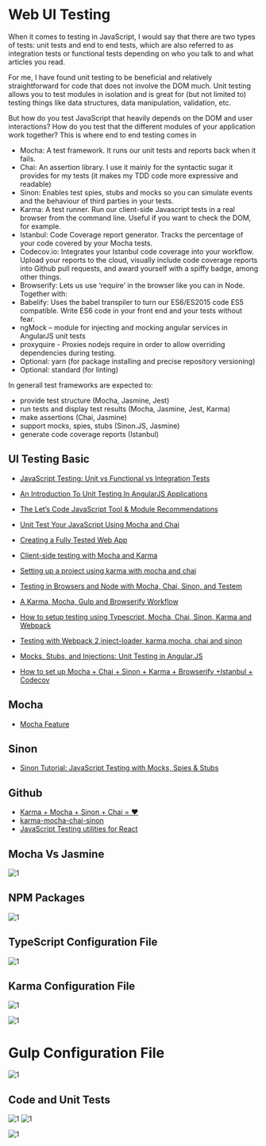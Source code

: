 # Web UI Testing

When it comes to testing in JavaScript, I would say that there are two types of tests: unit tests and end to end tests, which are also referred to as integration tests or functional tests depending on who you talk to and what articles you read.

For me, I have found unit testing to be beneficial and relatively straightforward for code that does not involve the DOM much. Unit testing allows you to test modules in isolation and is great for (but not limited to) testing things like data structures, data manipulation, validation, etc. 

But how do you test JavaScript that heavily depends on the DOM and user interactions? How do you test that the different modules of your application work together? This is where end to end testing comes in


* Mocha: A test framework. It runs our unit tests and reports back when it fails.
* Chai: An assertion library. I use it mainly for the syntactic sugar it provides for my tests (it makes my TDD code more expressive and readable)
* Sinon: Enables test spies, stubs and mocks so you can simulate events and the behaviour of third parties in your tests.
* Karma: A test runner. Run our client-side Javascript tests in a real browser from the command line. Useful if you want to check the DOM, for example.
* Istanbul: Code Coverage report generator. Tracks the percentage of your code covered by your Mocha tests.
* Codecov.io: Integrates your Istanbul code coverage into your workflow. Upload your reports to the cloud, visually include code coverage reports into Github pull requests, and award yourself with a spiffy badge, among other things.
* Browserify: Lets us use ‘require’ in the browser like you can in Node. Together with:
* Babelify: Uses the babel transpiler to turn our ES6/ES2015 code ES5 compatible. Write ES6 code in your front end and your tests without fear.
* ngMock – module for injecting and mocking angular services in AngularJS unit tests 
* proxyquire - Proxies nodejs require in order to allow overriding dependencies during testing.
* Optional: yarn (for package installing and precise repository versioning)
* Optional: standard (for linting)

In generall test frameworks are expected to:
* provide test structure (Mocha, Jasmine, Jest)
* run tests and display test results (Mocha, Jasmine, Jest, Karma)
* make assertions (Chai, Jasmine)
* support mocks, spies, stubs (Sinon.JS, Jasmine)
* generate code coverage reports (Istanbul)

## UI Testing Basic
* [JavaScript Testing: Unit vs Functional vs Integration Tests](https://www.sitepoint.com/javascript-testing-unit-functional-integration/)
* [An Introduction To Unit Testing In AngularJS Applications](https://www.smashingmagazine.com/2014/10/introduction-to-unit-testing-in-angularjs/)
* [The Let’s Code JavaScript Tool & Module Recommendations](http://www.letscodejavascript.com/v3/blog/2014/03/dependency_recommendations)


* [Unit Test Your JavaScript Using Mocha and Chai](https://www.sitepoint.com/unit-test-javascript-mocha-chai/)
* [Creating a Fully Tested Web App](http://www.overfitted.com/blog/?p=338)
* [Client-side testing with Mocha and Karma](https://sean.is/writing/client-side-testing-with-mocha-and-karma/)
* [Setting up a project using karma with mocha and chai](http://attackofzach.com/setting-up-a-project-using-karma-with-mocha-and-chai/)
* [Testing in Browsers and Node with Mocha, Chai, Sinon, and Testem](http://knpw.rs/blog/testing-in-browsers-and-node)
* [A Karma, Mocha, Gulp and Browserify Workflow](http://www.roblayton.com/2015/03/a-karma-mocha-gulp-and-browserify.html)
* [How to setup testing using Typescript, Mocha, Chai, Sinon, Karma and Webpack](https://templecoding.com/blog/2016/02/02/how-to-setup-testing-using-typescript-mocha-chai-sinon-karma-and-webpack/)
* [Testing with Webpack 2,inject-loader, karma,mocha, chai and sinon](https://cafedev.org/article/2016/12/testing-with-wepack-2-inject-loader-karma-mocha-chai-and-sinon/)
* [Mocks, Stubs, and Injections: Unit Testing in Angular.JS](https://www.martin-brennan.com/mocks-stubs-and-injections-unit-testing-in-angular-js/)
* [How to set up Mocha + Chai + Sinon + Karma + Browserify +Istanbul + Codecov](https://jaredtong.com/2016/01/08/how-to-set-up-mocha-chai-sinon-karma-browserify-istanbul-codecov/)



## Mocha 
* [Mocha Feature](http://ricostacruz.com/mocha/)

## Sinon 
* [Sinon Tutorial: JavaScript Testing with Mocks, Spies & Stubs](https://www.sitepoint.com/sinon-tutorial-javascript-testing-mocks-spies-stubs/)


## Github
* [Karma + Mocha + Sinon + Chai = ❤](https://github.com/kmees/karma-sinon-chai)
* [karma-mocha-chai-sinon](https://www.npmjs.com/package/karma-mocha-chai-sinon)
* [JavaScript Testing utilities for React](https://github.com/airbnb/enzyme)


## Mocha Vs Jasmine
![1](https://image.slidesharecdn.com/unit-testing-140920200733-phpapp02/95/unit-testing-front-end-javascript-7-638.jpg)

## NPM Packages
![1](https://msdnshared.blob.core.windows.net/media/2016/12/image_thumb251.png)

## TypeScript Configuration File
![1](https://msdnshared.blob.core.windows.net/media/2016/12/image_thumb252.png)

## Karma Configuration File
![1](https://msdnshared.blob.core.windows.net/media/2016/12/image_thumb253.png)


![1](https://msdnshared.blob.core.windows.net/media/2016/12/image_thumb254.png)

# Gulp Configuration File
![1](https://msdnshared.blob.core.windows.net/media/2016/12/image_thumb255.png)

## Code and Unit Tests
![1](https://msdnshared.blob.core.windows.net/media/2016/12/image_thumb256.png)
![1](https://msdnshared.blob.core.windows.net/media/2016/12/image_thumb257.png)

![1](http://jasonwatmore.com/_content/images/angular-unit-testing-2.png)

